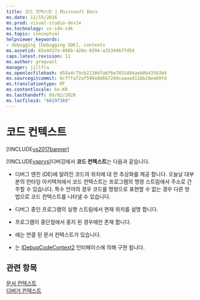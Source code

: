 ```yaml
---
title: 코드 컨텍스트 | Microsoft Docs
ms.date: 11/15/2016
ms.prod: visual-studio-dev14
ms.technology: vs-ide-sdk
ms.topic: conceptual
helpviewer_keywords:
- debugging [Debugging SDK], contexts
ms.assetid: 65e4d37a-086b-426e-9394-a3534967fd59
caps.latest.revision: 11
ms.author: gregvanl
manager: jillfra
ms.openlocfilehash: d59a4c79cb21386fa6f6e7031404aeb0b435b3b9
ms.sourcegitcommit: 6cfffa72af599a9d667249caaaa411bb28ea69fd
ms.translationtype: MT
ms.contentlocale: ko-KR
ms.lasthandoff: 09/02/2020
ms.locfileid: "68197369"
---
```

# <a name="code-context"></a>코드 컨텍스트
[!INCLUDE[vs2017banner](../../includes/vs2017banner.md)]

[!INCLUDE[vsprvs](../../includes/vsprvs-md.md)]디버깅에서 **코드 컨텍스트**는 다음과 같습니다.  
  
- 디버그 엔진 (DE)에 알려진 코드의 위치에 대 한 추상화를 제공 합니다. 오늘날 대부분의 런타임 아키텍처에서 코드 컨텍스트는 프로그램의 명령 스트림에서 주소로 간주할 수 있습니다. 특수 언어의 경우 코드를 명령으로 표현할 수 없는 경우 다른 방법으로 코드 컨텍스트를 나타낼 수 있습니다.  
  
- 디버그 중인 프로그램의 실행 스트림에서 현재 위치를 설명 합니다.  
  
- 프로그램이 중단점에서 중지 된 경우에만 존재 합니다.  
  
- 에는 연결 된 문서 컨텍스트가 있습니다.  
  
- 는 [IDebugCodeContext2](../../extensibility/debugger/reference/idebugcodecontext2.md) 인터페이스에 의해 구현 됩니다.  
  
## <a name="see-also"></a>관련 항목  
 [문서 컨텍스트](../../extensibility/debugger/document-context.md)   
 [디버거 컨텍스트](../../extensibility/debugger/debugger-contexts.md)

